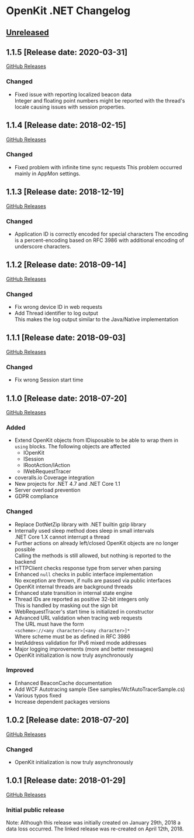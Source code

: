 # OpenKit .NET Changelog

## [Unreleased](https://github.com/Dynatrace/openkit-dotnet/compare/v1.1.5...release/1.1)

## 1.1.5 [Release date: 2020-03-31]
[GitHub Releases](https://github.com/Dynatrace/openkit-dotnet/releases/tag/v1.1.5)

### Changed
- Fixed issue with reporting localized beacon data  
  Integer and floating point numbers might be reported with the thread's locale
  causing issues with session properties.

## 1.1.4 [Release date: 2018-02-15]
[GitHub Releases](https://github.com/Dynatrace/openkit-dotnet/releases/tag/v1.1.4)

### Changed
- Fixed problem with infinite time sync requests
  This problem occurred mainly in AppMon settings.

## 1.1.3 [Release date: 2018-12-19]
[GitHub Releases](https://github.com/Dynatrace/openkit-dotnet/releases/tag/v1.1.3)

### Changed
- Application ID is correctly encoded for special characters
  The encoding is a percent-encoding based on RFC 3986 with additional encoding of underscore characters.

## 1.1.2 [Release date: 2018-09-14]
[GitHub Releases](https://github.com/Dynatrace/openkit-dotnet/releases/tag/v1.1.2)

### Changed
- Fix wrong device ID in web requests
- Add Thread identifier to log output  
  This makes the log output similar to the Java/Native implementation

## 1.1.1 [Release date: 2018-09-03]
[GitHub Releases](https://github.com/Dynatrace/openkit-dotnet/releases/tag/v1.1.1)

### Changed
- Fix wrong Session start time

## 1.1.0 [Release date: 2018-07-20]
[GitHub Releases](https://github.com/Dynatrace/openkit-dotnet/releases/tag/v1.1.0)

### Added
- Extend OpenKit objects from IDisposable to be able to wrap them in `using` blocks.
  The following objects are affected
  - IOpenKit
  - ISession
  - IRootAction/IAction
  - IWebRequestTracer
- coveralls.io Coverage integration
- New projects for .NET 4.7 and .NET Core 1.1
- Server overload prevention
- GDPR compliance

### Changed
- Replace DotNetZip library with .NET builtin gzip library
- Internally used sleep method does sleep in small intervals  
  .NET Core 1.X cannot interrupt a thread
- Further actions on already left/closed OpenKit objects are no longer possible  
  Calling the methods is still allowed, but nothing is reported to the backend 
- HTTPClient checks response type from server when parsing
- Enhanced `null` checks in public interface implementation  
  No exception are thrown, if nulls are passed via public interfaces
- OpenKit internal threads are background threads
- Enhanced state transition in internal state engine
- Thread IDs are reported as positive 32-bit integers only  
  This is handled by masking out the sign bit
- WebRequestTracer's start time is initialized in constructor
- Advanced URL validation when tracing web requests  
  The URL must have the form  
  `<scheme>://<any character>[<any character>]*`  
  Where scheme must be as defined in RFC 3986
- InetAddress validation for IPv6 mixed mode addresses
- Major logging improvements (more and better messages) 
- OpenKit initialization is now truly asynchronously

### Improved
- Enhanced BeaconCache documentation
- Add WCF Autotracing sample (See samples/WcfAutoTracerSample.cs)
- Various typos fixed
- Increase dependent packages versions

## 1.0.2 [Release date: 2018-07-20]
[GitHub Releases](https://github.com/Dynatrace/openkit-dotnet/releases/tag/v1.0.2)

### Changed
- OpenKit initialization is now truly asynchronously

## 1.0.1 [Release date: 2018-01-29]
[GitHub Releases](https://github.com/Dynatrace/openkit-dotnet/releases/tag/v1.0.1)
### Initial public release

Note: Although this release was initially created on January 29th, 2018 a data loss occurred.
The linked release was re-created on April 12th, 2018.
